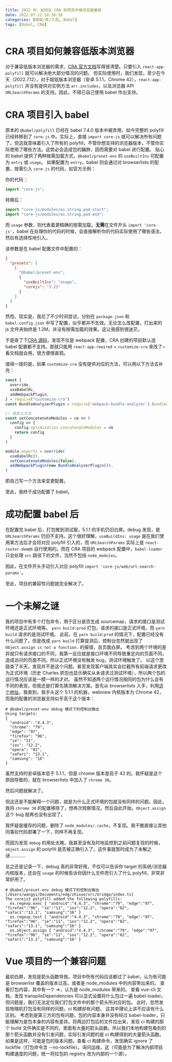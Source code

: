 ```yaml
---
title: 2022 年，如何在 CRA 的项目中做浏览器兼容
date: 2022-07-12 18:36:36
categories: [框架/库/工具, Babel]
tags: [Babel, CRA]
---
```


# CRA 项目如何兼容低版本浏览器

对于兼容低版本浏览器的需求，[CRA 官方文档](https://create-react-app.dev/docs/supported-browsers-features)写得很清楚。只要引入 `react-app-polyfill` 就可以解决绝大部分情况的问题。
但实际使用时，我们发现，至少在今天（2022.7.12），对于超低版本浏览器（安卓 5.1.1，Chrome 42），`react-app-polyfill` 并没有提供对实例方法 `arr.includes`，以及浏览器 API `URLSearchParams` 的支持。因此，不得已自己使用 babel 作出支持。

# CRA 项目引入 babel

原本的 `@babel/polyfill` 已经在 babel 7.4.0 版本中被弃用，如今完整的 polyfill 已经转移到了 `core-js` 中。实际上，直接 `import core-js` 就可以解决所有问题了。但这就意味着引入了所有的 polyfill，不管你想支持的浏览器版本，不管你实际使用了哪些方法。这势必会造成包的臃肿，因而需要对 babel 进行配置。
贴心的 babel 提供了两种按需加载方式，`@babel/preset-env` 的 `useBuiltIns` 可配置为 `entry` 或 `usage`。
如果配置为 `entry`，babel 则会通过对 browserlists 的配置，按需引入 `core-js` 的代码，如官方示例：

你的代码：

``` JavaScript
import "core-js";
```

转换后：

``` JavaScript
import "core-js/modules/es.string.pad-start";
import "core-js/modules/es.string.pad-end";
```

而 `usage` 参数，则代表着更精确的按需加载。**无需**在文件开头 `import 'core-js'`，babel 在处理你的代码的时候，会直接解析你的代码实际使用了哪些语法，然后有选择性地引入。

该参数是在 babel 配置文件中配置的：

``` JSON
{
  "presets": [
    [
      "@babel/preset-env",
      {
        "useBuiltIns": "usage",
        "corejs": "3.23"
      }
    ]
  ]
}
```

然而，现实是，我花了不少时间尝试，分别在 `package.json` 和 `babel.config.json` 中写了配置，似乎都并不生效。无论怎么改配置，打出来的 js 文件夹始终是 1.2M，并没有按需加载的效果。这让我感到很迷茫。

于是查了下[CRA 源码](https://github.com/facebook/create-react-app/blob/3880ba6cfd98d9f2843217fd9061e385274b452f/packages/react-scripts/config/webpack.config.js#L411)，发现不仅是 webpack 配置，CRA 创建的项目默认连 babel 配置都不支持。那就只能用 `react-app-rewired` + `customize-cra` 来改了~看文档就会用，很方便很直观。

值得一提的是，如果 `customize-cra` 没有提供对应的方法，可以用以下方法去补充：

``` JavaScript
const {
  override,
  useBabelRc,
  addWebpackPlugin,
} = require("customize-cra")
const BundleAnalyzerPlugin = require('webpack-bundle-analyzer').BundleAnalyzerPlugin

// 自定义方法
const setConcatenateModules = cm => (
  config => {
    config.optimization.concatenateModules = cm
    return config
  }
)

module.exports = override(
  useBabelRc(),
  setConcatenateModules(false),
  addWebpackPlugin(new BundleAnalyzerPlugin()),
)
```

即自己写一个方法来变更配置。

至此，我终于成功配置了 babel。

# 成功配置 babel 后

在配置完 babel 后，打包推到测试服，5.1.1 的手机仍旧白屏。debug 发现，是 `URLSearchParams` 仍旧不支持。这个很好理解，`useBuildIns: usage` 是在我们使用某方法后才会将对应 polyfill 引入的，而 `URLSearchParams` 实际上是 `react-router-dom@6` 自行使用的。而在 CRA 项目的 webpack 配置中，`babel-loader` 只会处理 `src` 路径下的文件，当然不包括 `node_modules`。

因此，在文件开头手动引入对应 polyfill `import 'core-js/web/url-search-params'`。

至此，项目的兼容性问题就完全解决了。

# 一个未解之谜

我的项目中有多个打包命令，用于区分是否生成 sourcemap，请求的接口是测试环境还是正式环境等。
`yarn build:prod` 打包，请求的接口是正式环境，而 `yarn build` 请求的是测试环境。
此前，在 `yarn build:prod` 的情况下，配置已经没有什么问题了。但是改成 `yarn build` 打算提测后，控制台忽然就出现了 `Object.assign is not a function.` 的报错，且页面白屏。
考虑到两个环境的差异就只有请求接口的不同，我第一反应就是接口环境不同导致重定向的页面不同，造成访问的页面不同。所以正式环境没有触发 bug，测试环境触发了。
以这个思路查了半天，发现并不是这个问题。甚至发现客户端其实会拦截所有前端请求更改为正式环境（历史 Charles 抓包也显示确实从未请求过测试环境），所以两个包的运行情况应该是一模一样的才对。
虽然不知道两个运行情况相同的包为什么会有不同的表现，但我还是打算先猜测解决方案。首先从 browserlists 入手，利用[这个地址](https://liulanmi.com/labs/core.html)，我查到，我手头这个 5.1.1 的机器，webview 内核版本为 Chrome 42，而我的配置的浏览器支持似乎高于这个版本：

``` Shell
# @babel/preset-env debug 模式下的控制台输出
Using targets:
{
  "android": "4.4.3",
  "chrome": "79",
  "edge": "97",
  "firefox": "96",
  "ie": "11",
  "ios": "12.2",
  "opera": "82",
  "safari": "13.1",
  "samsung": "16"
}
```

虽然支持的安卓版本低于 5.1.1，但是 chrome 版本是高于 42 的。我怀疑是这个原因导致的，就在 browserlists 中加入了 `chrome 30`。

然后问题就解决了。

但这还是不能解释一个问题，就是为什么正式环境的包就没有同样的问题。因此，我将 `chrome 30` 的配置移除了，想再次观察情况。然后自此开始，`Object.assign` 这个 bug 就再也没有出现了。

我怀疑是缓存的问题，删除了 `node_modules/.cache`，不复现。我干脆直接让其他同事拉代码部署了一下，同样不再复现。

而因为发现 `debug` 的用处太晚，我甚至没有及时地监控到之前问题复现的时候，`object.assign` 的 polyfill 是否被正确引入了。这件事就暂时成为了未解之谜…………

总之还是记录一下，debug 真的非常好用，不仅可以告诉你 target 的系统/浏览器内核版本，还会在 `usage` 的时候告诉你因什么文件而引入了什么 polyfill，非常非常好用了。

``` Shell
# @babel/preset-env debug 模式下的控制台输出
[/Users/wangyi/Documents/edg/zhixue/src/bridge/index.ts]
The corejs3 polyfill added the following polyfills:
  es.regexp.exec { "android":"4.4.3", "chrome":"79", "edge":"97", "firefox":"96", "ie":"11", "ios":"12.2", "opera":"82", "safari":"13.1", "samsung":"16" }
  es.regexp.test { "android":"4.4.3", "chrome":"79", "edge":"97", "firefox":"96", "ie":"11", "ios":"12.2", "opera":"82", "safari":"13.1", "samsung":"16" }
  es.object.assign { "android":"4.4.3", "chrome":"79", "edge":"97", "firefox":"96", "ie":"11", "ios":"12.2", "opera":"82", "safari":"13.1", "samsung":"16" }
```

# Vue 项目的一个兼容问题

最初白屏，发现是箭头函数导致。项目中所有代码应该都过了 babel，认为有可能是 browserlist 覆盖的版本过高，或者是 node_modules 中的内容带出来的。
查看打包内容，其中有一个 =>，认为是 node_modules 带来的。
查看 vue-cli 文档，发现 transpileDependencies 可以显式设置将什么包过一遍 babel-loader。但问题是，我们无法定位我们打包文件中的那个箭头所对应的包。
此时，忽然发现物理机打包没有同样的问题，ci 构建却有问题。
这其中理论上讲不应该有什么区别。
考虑到是第三方的包有问题，包的内容本身并没有经过 babel-loader，只能理解为是包本身的内容有差异。将两边打包后的文件拉出来，发现 ci 构建的那个 build 文件确实是不同的，里面有大量的箭头函数。所以我们本地构建包看到的那个箭头函数并没有引发问题，实际引发问题的是 ci 构建得到的大量箭头函数。
如果是这样，可能是包的版本问题。查看 ci 构建命令，发现确实 ignore 了 lockfile（打包命令含 --no-lockfile）。询问运维，这（可能是为了解决内部项目构建速度的问题，统一将拉包的 registry 改为内部的一个源）。
